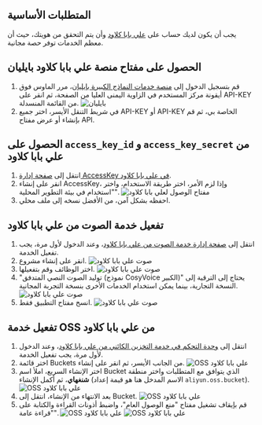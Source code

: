 ## المتطلبات الأساسية
يجب أن يكون لديك حساب على [علي بابا كلاود](https://www.aliyun.com) وأن يتم التحقق من هويتك، حيث أن معظم الخدمات توفر حصة مجانية.

## الحصول على مفتاح منصة علي بابا كلاود بايليان
1. قم بتسجيل الدخول إلى [منصة خدمات النماذج الكبيرة بايليان](https://bailian.console.aliyun.com/)، مرر الماوس فوق أيقونة مركز المستخدم في الزاوية اليمنى العليا من الصفحة، ثم انقر على API-KEY من القائمة المنسدلة.
![بايليان](/docs/images/bailian_1.png)
2. في شريط التنقل الأيسر، اختر جميع API-KEY أو API-KEY الخاصة بي، ثم قم بإنشاء أو عرض مفتاح API.

## الحصول على `access_key_id` و `access_key_secret` من علي بابا كلاود
1. انتقل إلى [صفحة إدارة AccessKey في علي بابا كلاود](https://ram.console.aliyun.com/profile/access-keys).
2. انقر على إنشاء AccessKey، وإذا لزم الأمر، اختر طريقة الاستخدام، واختر "استخدام في بيئة التطوير المحلية".
![مفتاح الوصول لعلي بابا كلاود](/docs/images/aliyun_accesskey_1.png)
3. احفظه بشكل آمن، من الأفضل نسخه إلى ملف محلي.

## تفعيل خدمة الصوت من علي بابا كلاود
1. انتقل إلى [صفحة إدارة خدمة الصوت من علي بابا كلاود](https://nls-portal.console.aliyun.com/applist)، وعند الدخول لأول مرة، يجب تفعيل الخدمة.
2. انقر على إنشاء مشروع.
![صوت علي بابا كلاود](/docs/images/aliyun_speech_1.png)
3. اختر الوظائف وقم بتفعيلها.
![صوت علي بابا كلاود](/docs/images/aliyun_speech_2.png)
4. "توليد الصوت النصي المتدفق (نموذج CosyVoice الكبير)" يحتاج إلى الترقية إلى النسخة التجارية، بينما يمكن استخدام الخدمات الأخرى بنسخة التجربة المجانية.
![صوت علي بابا كلاود](/docs/images/aliyun_speech_3.png)
5. انسخ مفتاح التطبيق فقط.
![صوت علي بابا كلاود](/docs/images/aliyun_speech_4.png)

## تفعيل خدمة OSS من علي بابا كلاود
1. انتقل إلى [وحدة التحكم في خدمة التخزين الكائني من علي بابا كلاود](https://oss.console.aliyun.com/overview)، وعند الدخول لأول مرة، يجب تفعيل الخدمة.
2. اختر قائمة Buckets من الجانب الأيسر، ثم انقر على إنشاء.
![OSS علي بابا كلاود](/docs/images/aliyun_oss_1.png)
3. اختر الإنشاء السريع، املأ اسم Bucket الذي يتوافق مع المتطلبات واختر منطقة **شنغهاي**، ثم أكمل الإنشاء (الاسم المدخل هنا هو قيمة إعداد `aliyun.oss.bucket`).
![OSS علي بابا كلاود](/docs/images/aliyun_oss_2.png)
4. بعد الانتهاء من الإنشاء، انتقل إلى Bucket.
![OSS علي بابا كلاود](/docs/images/aliyun_oss_3.png)
5. قم بإيقاف تشغيل مفتاح "منع الوصول العام"، واضبط أذونات القراءة والكتابة على "قراءة عامة".
![OSS علي بابا كلاود](/docs/images/aliyun_oss_4.png)
![OSS علي بابا كلاود](/docs/images/aliyun_oss_5.png)